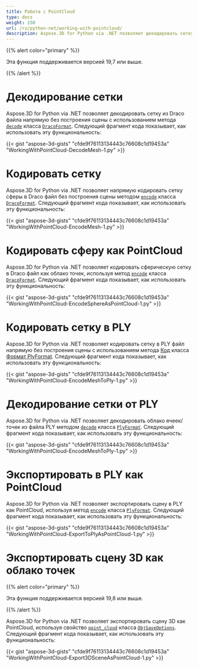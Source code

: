 ```yaml
---
title: Работа с PointCloud
type: docs
weight: 150
url: /ru/python-net/working-with-pointcloud/
description: Aspose.3D for Python via .NET позволяет декодировать сетку из Draco файла напрямую без построения сцены с использованием метода Decode класса DracoFormat.
---
```

{{% alert color="primary" %}} 

Эта функция поддерживается версией 19,7 или выше.

{{% /alert %}} 
#  **Декодирование сетки**
Aspose.3D for Python via .NET позволяет декодировать сетку из Draco файла напрямую без построения сцены с использованием метода [`decode`](https://reference.aspose.com/python/3d/aspose.threed.formats.dracoformat/decode/methods/1) класса [`DracoFormat`](https://reference.aspose.com/net/3d/aspose.threed.formats/dracoformat). Следующий фрагмент кода показывает, как использовать эту функциональность:



{{< gist "aspose-3d-gists" "cfde9f76113134443c76608c1d19453a" "WorkingWithPointCloud-DecodeMesh-1.py" >}}
#  **Кодировать сетку**
Aspose.3D for Python via .NET позволяет напрямую кодировать сетку сферы в Draco файл без построения сцены методом [`encode`](https://reference.aspose.com/python/3d/aspose.threed.formats.dracoformat/encode/methods/2) класса [`DracoFormat`](https://reference.aspose.com/net/3d/aspose.threed.formats/dracoformat). Следующий фрагмент кода показывает, как использовать эту функциональность:



{{< gist "aspose-3d-gists" "cfde9f76113134443c76608c1d19453a" "WorkingWithPointCloud-EncodeMesh-1.py" >}}
#  **Кодировать сферу как PointCloud**
Aspose.3D for Python via .NET позволяет кодировать сферическую сетку в Draco файл как облако точек, используя метод [`encode`](https://reference.aspose.com/python-net/3d/aspose.threed.formats.dracoformat/encode/methods/2) класса [`DracoFormat`](https://reference.aspose.com/net/3d/aspose.threed.formats/dracoformat). Следующий фрагмент кода показывает, как использовать эту функциональность:



{{< gist "aspose-3d-gists" "cfde9f76113134443c76608c1d19453a" "WorkingWithPointCloud-EncodeSphereAsPointCloud-1.py" >}}
#  **Кодировать сетку в PLY**
Aspose.3D for Python via .NET позволяет кодировать сетку в PLY файл напрямую без построения сцены с использованием метода [Код](https://reference.aspose.com/python-net/3d/aspose.threed.formats.plyformat/encode/methods/1) класса [Формат PlyFormat](https://reference.aspose.com/net/3d/aspose.threed.formats/plyformat). Следующий фрагмент кода показывает, как использовать эту функциональность:



{{< gist "aspose-3d-gists" "cfde9f76113134443c76608c1d19453a" "WorkingWithPointCloud-EncodeMeshToPly-1.py" >}}
#  **Декодирование сетки от PLY**
Aspose.3D for Python via .NET позволяет декодировать облако ячеек/точек из файла PLY методом [`decode`](https://reference.aspose.com/python-net/3d/aspose.threed.formats.plyformat/decode/methods/1) класса [`PlyFormat`](https://reference.aspose.com/net/3d/aspose.threed.formats/plyformat). Следующий фрагмент кода показывает, как использовать эту функциональность:



{{< gist "aspose-3d-gists" "cfde9f76113134443c76608c1d19453a" "WorkingWithPointCloud-EncodeMeshToPly-1.py" >}}
#  **Экспортировать в PLY как PointCloud**
Aspose.3D for Python via .NET позволяет экспортировать сцену в PLY как PointCloud, используя метод [`encode`](https://reference.aspose.com/python-net/3d/aspose.threed.formats.plyformat/encode/methods/1) класса [`PlyFormat`](https://reference.aspose.com/net/3d/aspose.threed.formats/plyformat). Следующий фрагмент кода показывает, как использовать эту функциональность:



{{< gist "aspose-3d-gists" "cfde9f76113134443c76608c1d19453a" "WorkingWithPointCloud-ExportToPlyAsPointCloud-1.py" >}}
#  **Экспортировать сцену 3D как облако точек**
{{% alert color="primary" %}} 

Эта функция поддерживается версией 19,8 или выше.

{{% /alert %}} 

Aspose.3D for Python via .NET позволяет экспортировать сцену 3D как PointCloud, используя свойство [`point_cloud`](https://reference.aspose.com/python-net/3d/aspose.threed.formats/objsaveoptions/properties/pointcloud) класса [`ObjSaveOptions`](https://reference.aspose.com/net/3d/aspose.threed.formats/objsaveoptions). Следующий фрагмент кода показывает, как использовать эту функциональность:

{{< gist "aspose-3d-gists" "cfde9f76113134443c76608c1d19453a" "WorkingWithPointCloud-Export3DSceneAsPointCloud-1.py" >}}
